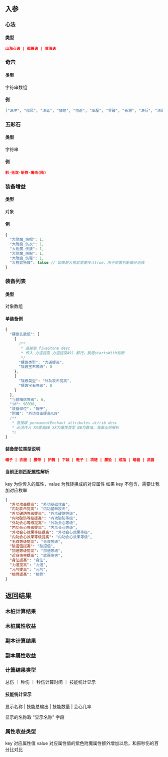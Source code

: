 ## 入参

### 心法

#### 类型

```json
山海心诀 | 孤锋诀 | 凌海诀
```

### 奇穴

#### 类型

字符串数组

#### 例

```json
["渊冲", "戗风", "溃延", "放皓", "电逝", "承磊", "界破", "长溯", "涣衍", "涤瑕", "流岚", "潋风"]
```

### 五彩石

#### 类型

字符串

#### 例

```json
彩·无双·斩铁·痛击(陆)
```

### 装备增益

#### 类型

对象

#### 例

```javascript
{
  "大附魔_伤帽": 1,
  "大附魔_伤衣": 1,
  "大附魔_伤腰": 1,
  "大附魔_伤腕": 1,
  "大附魔_伤鞋": 1,
  "大橙武特效": false // 如果是大橙武需要传入true，用于前置判断循环选择
}
```

### 装备列表

#### 类型

对象数组

#### 单装备例

```javascript
{
  "镶嵌孔数组": [
    {
      /**
       * 直接取 fiveStone desc
       * 传入 力道提高 力道提高491 都行。我用startsWith判断
       */
      "镶嵌类型": "力道提高",
      "镶嵌宝石等级": 8
    },
    {
      "镶嵌类型": "外功攻击提高",
      "镶嵌宝石等级": 8
    }
  ],
  "当前精炼等级": 6,
  "id": 98338,
  "装备部位": "帽子",
  "附魔": "外功攻击提高439"
  /**
   * 直接取 permanentEnchant attributes attrib desc
   * 必须传入 XX提高BB XX为属性类型 BB为数值。我做正则解析
   */
}
```

#### 装备部位类型说明

```json
帽子 | 衣服 | 腰带 | 护腕 | 下装 | 鞋子 | 项链 | 腰坠 | 戒指 | 暗器 | 武器
```

#### 当前正则匹配属性解析

key 为你传入的属性，value 为我转换成的对应属性
如果 key 不包含，需要让我加对应枚举

```json
{
  "外功攻击提高": "外功基础攻击",
  "内功攻击提高": "内功基础攻击",
  "外功破防等级提高": "外功破防等级",
  "内功破防等级提高": "内功破防等级",
  "外功会心等级提高": "外功会心等级",
  "内功会心等级提高": "内功会心等级",
  "外功会心效果等级提高": "外功会心效果等级",
  "内功会心效果等级提高": "内功会心效果等级",
  "无双等级提高": "无双等级",
  "破招值提高": "破招值",
  "加速等级提高": "加速等级",
  "近身伤害提高": "武器伤害",
  "身法提高": "身法",
  "力道提高": "力道",
  "元气提高": "元气",
  "根骨提高": "根骨"
}
```

## 返回结果

### 木桩计算结果

### 木桩属性收益

### 副本计算结果

### 副本属性收益

### 计算结果类型

总伤 ｜ 秒伤 ｜ 秒伤计算时间 ｜ 技能统计显示

#### 技能统计显示

显示名称 | 技能总输出 | 技能数量 | 会心几率

显示的名称取 "显示名称" 字段

### 属性收益类型

key 对应属性值
value 对应属性值的紫色附魔属性额外增加以后，和原秒伤的百分比对比
